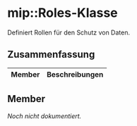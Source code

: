 # <a name="class-miproles"></a>mip::Roles-Klasse 
Definiert Rollen für den Schutz von Daten.
  
## <a name="summary"></a>Zusammenfassung
 Member                        | Beschreibungen                                
--------------------------------|---------------------------------------------
  
## <a name="members"></a>Member
_Noch nicht dokumentiert._
